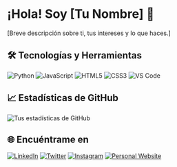 # ¡Hola! Soy [Tu Nombre] 👋

[Breve descripción sobre ti, tus intereses y lo que haces.]

## 🛠️ Tecnologías y Herramientas

![Python](https://img.shields.io/badge/-Python-333333?style=flat&logo=python)
![JavaScript](https://img.shields.io/badge/-JavaScript-333333?style=flat&logo=javascript)
![HTML5](https://img.shields.io/badge/-HTML5-333333?style=flat&logo=html5)
![CSS3](https://img.shields.io/badge/-CSS3-333333?style=flat&logo=css3)
![VS Code](https://img.shields.io/badge/-VS%20Code-333333?style=flat&logo=visual-studio-code)

## 📈 Estadísticas de GitHub

![Tus estadísticas de GitHub](https://github-readme-stats.vercel.app/api?username=tu-usuario&show_icons=true&theme=radical)

## 🌐 Encuéntrame en

[![LinkedIn](https://img.shields.io/badge/-LinkedIn-0077B5?style=flat&logo=linkedin&logoColor=white)](https://www.linkedin.com/in/tu-usuario/)
[![Twitter](https://img.shields.io/badge/-Twitter-1DA1F2?style=flat&logo=twitter&logoColor=white)](https://twitter.com/tu-usuario)
[![Instagram](https://img.shields.io/badge/-Instagram-E4405F?style=flat&logo=instagram&logoColor=white)](https://www.instagram.com/tu-usuario/)
[![Personal Website](https://img.shields.io/badge/-Website-000000?style=flat&logo=About.me&logoColor=white)](https://tu-sitio-web.com)


<!---
IDGS-801-22002360/IDGS-801-22002360 is a ✨ special ✨ repository because its `README.md` (this file) appears on your GitHub profile.
You can click the Preview link to take a look at your changes.
--->
